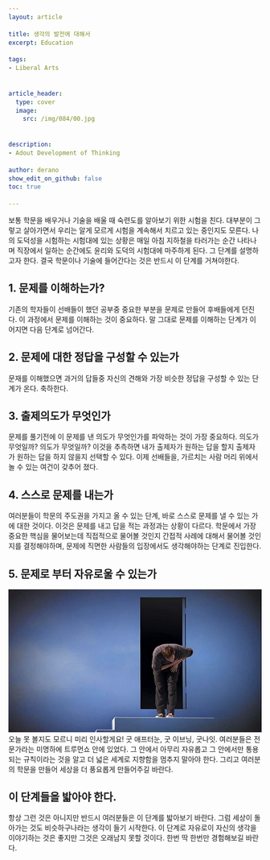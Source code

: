 ```yaml
---
layout: article

title: 생각의 발전에 대해서
excerpt: Education

tags: 
- Liberal Arts


article_header:
  type: cover
  image:
    src: /img/084/00.jpg


description: 
- Adout Development of Thinking

author: derano
show_edit_on_github: false
toc: true

--- 
```

보통 학문을 배우거나 기술을 배울 때 숙련도를 알아보기 위한 시험을 친다. 대부분이 그렇고 살아가면서 우리는 알게 모르게 시험을 계속해서 치르고 있는 중인지도 모른다. 나의 도덕성을 시험하는 시험대에 있는 상황은 매일 아침 지하철을 타러가는 순간 나타나며 직장에서 일하는 순간에도 윤리와 도덕의 시험대에 마주하게 된다. 그 단계를 설명하고자 한다. 결국 학문이나 기술에 들어간다는 것은 반드시 이 단계를 거쳐야한다.

## 1. 문제를 이해하는가?
기존의 학자들이 선배들이 했던 공부중 중요한 부분을 문제로 만들어 후배들에게 던진다. 이 과정에서 문제를 이해하는 것이 중요하다. 말 그대로 문제를 이해하는 단계가 이어지면 다음 단계로 넘어간다.

## 2. 문제에 대한 정답을 구성할 수 있는가
문재를 이해했으면 과거의 답들중 자신의 견해와 가장 비슷한 정답을 구성할 수 있는 단계가 온다. 축하한다.

## 3. 출제의도가 무엇인가
문제를 풀기전에 이 문제를 낸 의도가 무엇인가를 파악하는 것이 가장 중요하다. 의도가 무엇일까? 의도가 무엇일까? 이것을 추측하면 내가 출제자가 원하는 답을 할지 출제자가 원하는 답을 하지 않을지 선택할 수 있다. 이제 선배들을, 가르치는 사람 머리 위에서 놀 수 있는 여건이 갖추어 졌다.

## 4. 스스로 문제를 내는가
여러분들이 학문의 주도권을 가지고 올 수 있는 단계, 바로 스스로 문제를 낼 수 있는 가에 대한 것이다. 이것은 문제를 내고 답을 적는 과정과는 상황이 다르다. 학문에서 가장 중요한 핵심을 물어보는데 직접적으로 물어볼 것인지 간접적 사례에 대해서 물어볼 것인지를 결정해야하며, 문제에 직면한 사람들의 입장에서도 생각해야하는 단계로 진입한다.

## 5. 문제로 부터 자유로울 수 있는가
![트루먼쇼](/img/084/01.jpg "트루먼쇼")  
오늘 못 볼지도 모르니 미리 인사할게요! 굿 애프터눈, 굿 이브닝, 굿나잇. 여러분들은 전문가라는 미명하에 트루먼쇼 안에 있었다. 그 안에서 아무리 자유롭고 그 안에서만 통용되는 규칙이라는 것을 알고 더 넓은 세계로 지향함을 멈추지 말아야 한다. 그리고 여러분의 학문을 만들어 세상을 더 풍요롭게 만들어주길 바란다.

## 이 단계들을 밟아야 한다.
항상 그런 것은 아니지만 반드시 여러분들은 이 단계를 밟아보기 바란다. 그럼 세상이 돌아가는 것도 비슷하구나라는 생각이 들기 시작한다. 이 단계로 자유로이 자신의 생각을 이야기하는 것은 좋지만 그것은 오래남지 못할 것이다. 한번 딱 한번만 경험해보길 바란다.